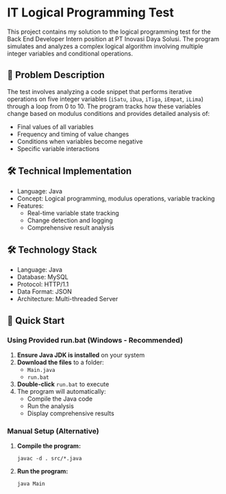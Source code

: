 # IT Logical Programming Test

This project contains my solution to the logical programming test for the Back End Developer Intern position at PT Inovasi Daya Solusi. The program simulates and analyzes a complex logical algorithm involving multiple integer variables and conditional operations.

## 🧠 Problem Description
The test involves analyzing a code snippet that performs iterative operations on five integer variables (`iSatu`, `iDua`, `iTiga`, `iEmpat`, `iLima`) through a loop from 0 to 10. The program tracks how these variables change based on modulus conditions and provides detailed analysis of:
- Final values of all variables
- Frequency and timing of value changes
- Conditions when variables become negative
- Specific variable interactions

## 🛠 Technical Implementation
- Language: Java
- Concept: Logical programming, modulus operations, variable tracking
- Features: 
  - Real-time variable state tracking
  - Change detection and logging
  - Comprehensive result analysis

## 🛠 Technology Stack
- Language: Java
- Database: MySQL
- Protocol: HTTP/1.1
- Data Format: JSON
- Architecture: Multi-threaded Server

## 🚀 Quick Start
### Using Provided run.bat (Windows - Recommended)
1. **Ensure Java JDK is installed** on your system
2. **Download the files** to a folder:
   - `Main.java`
   - `run.bat`
3. **Double-click** `run.bat` to execute
4. The program will automatically:
   - Compile the Java code
   - Run the analysis
   - Display comprehensive results
### Manual Setup (Alternative)
1. **Compile the program:**
   ```
   javac -d . src/*.java
   ```
2. **Run the program:**
   ```
   java Main
   ```
